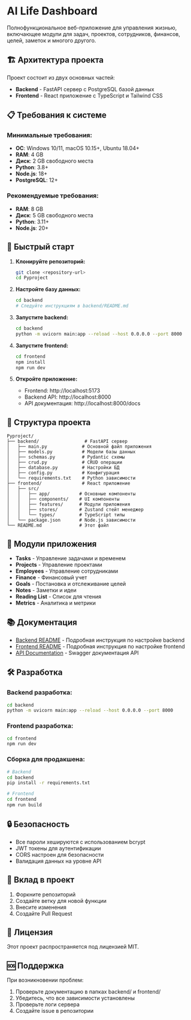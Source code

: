 # AI Life Dashboard

Полнофункциональное веб-приложение для управления жизнью, включающее модули для задач, проектов, сотрудников, финансов, целей, заметок и многого другого.

## 🏗️ Архитектура проекта

Проект состоит из двух основных частей:
- **Backend** - FastAPI сервер с PostgreSQL базой данных
- **Frontend** - React приложение с TypeScript и Tailwind CSS

## 📋 Требования к системе

### Минимальные требования:
- **ОС**: Windows 10/11, macOS 10.15+, Ubuntu 18.04+
- **RAM**: 4 GB
- **Диск**: 2 GB свободного места
- **Python**: 3.8+
- **Node.js**: 18+
- **PostgreSQL**: 12+

### Рекомендуемые требования:
- **RAM**: 8 GB
- **Диск**: 5 GB свободного места
- **Python**: 3.11+
- **Node.js**: 20+

## 🚀 Быстрый старт

1. **Клонируйте репозиторий:**
   ```bash
   git clone <repository-url>
   cd Pyproject
   ```

2. **Настройте базу данных:**
   ```bash
   cd backend
   # Следуйте инструкциям в backend/README.md
   ```

3. **Запустите backend:**
   ```bash
   cd backend
   python -m uvicorn main:app --reload --host 0.0.0.0 --port 8000
   ```

4. **Запустите frontend:**
   ```bash
   cd frontend
   npm install
   npm run dev
   ```

5. **Откройте приложение:**
   - Frontend: http://localhost:5173
   - Backend API: http://localhost:8000
   - API документация: http://localhost:8000/docs

## 📁 Структура проекта

```
Pyproject/
├── backend/                 # FastAPI сервер
│   ├── main.py             # Основной файл приложения
│   ├── models.py           # Модели базы данных
│   ├── schemas.py          # Pydantic схемы
│   ├── crud.py             # CRUD операции
│   ├── database.py         # Настройки БД
│   ├── config.py           # Конфигурация
│   └── requirements.txt    # Python зависимости
├── frontend/               # React приложение
│   ├── src/
│   │   ├── app/           # Основные компоненты
│   │   ├── components/    # UI компоненты
│   │   ├── features/      # Модули приложения
│   │   ├── stores/        # Zustand стейт менеджер
│   │   └── types/         # TypeScript типы
│   └── package.json       # Node.js зависимости
└── README.md              # Этот файл
```

## 🔧 Модули приложения

- **Tasks** - Управление задачами и временем
- **Projects** - Управление проектами
- **Employees** - Управление сотрудниками
- **Finance** - Финансовый учет
- **Goals** - Постановка и отслеживание целей
- **Notes** - Заметки и идеи
- **Reading List** - Список для чтения
- **Metrics** - Аналитика и метрики

## 📚 Документация

- [Backend README](backend/README.md) - Подробная инструкция по настройке backend
- [Frontend README](frontend/README.md) - Подробная инструкция по настройке frontend
- [API Documentation](http://localhost:8000/docs) - Swagger документация API

## 🛠️ Разработка

### Backend разработка:
```bash
cd backend
python -m uvicorn main:app --reload --host 0.0.0.0 --port 8000
```

### Frontend разработка:
```bash
cd frontend
npm run dev
```

### Сборка для продакшена:
```bash
# Backend
cd backend
pip install -r requirements.txt

# Frontend
cd frontend
npm run build
```

## 🔒 Безопасность

- Все пароли хешируются с использованием bcrypt
- JWT токены для аутентификации
- CORS настроен для безопасности
- Валидация данных на уровне API

## 🤝 Вклад в проект

1. Форкните репозиторий
2. Создайте ветку для новой функции
3. Внесите изменения
4. Создайте Pull Request

## 📄 Лицензия

Этот проект распространяется под лицензией MIT.

## 🆘 Поддержка

При возникновении проблем:
1. Проверьте документацию в папках backend/ и frontend/
2. Убедитесь, что все зависимости установлены
3. Проверьте логи сервера
4. Создайте issue в репозитории
